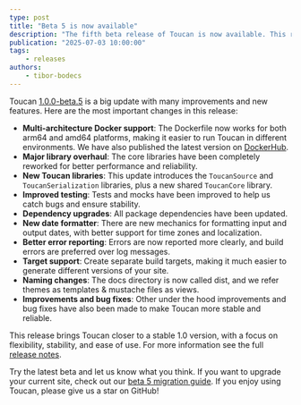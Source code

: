 ```yaml
---
type: post
title: "Beta 5 is now available"
description: "The fifth beta release of Toucan is now available. This release includes many improvements and some new features."
publication: "2025-07-03 10:00:00"
tags: 
    - releases
authors:
    - tibor-bodecs
---
```


Toucan [1.0.0-beta.5](https://github.com/toucansites/toucan/releases/tag/1.0.0-beta.5) is a big update with many improvements and new features. Here are the most important changes in this release:

- **Multi-architecture Docker support**: The Dockerfile now works for both arm64 and amd64 platforms, making it easier to run Toucan in different environments. We have also published the latest version on [DockerHub](https://hub.docker.com/r/toucansites/toucan/tags).
- **Major library overhaul**: The core libraries have been completely reworked for better performance and reliability.
- **New Toucan libraries**: This update introduces the `ToucanSource` and `ToucanSerialization` libraries, plus a new shared `ToucanCore` library.
- **Improved testing**: Tests and mocks have been improved to help us catch bugs and ensure stability.
- **Dependency upgrades**: All package dependencies have been updated.
- **New date formatter**: There are new mechanics for formatting input and output dates, with better support for time zones and localization.
- **Better error reporting**: Errors are now reported more clearly, and build errors are preferred over log messages.
- **Target support**: Create separate build targets, making it much easier to generate different versions of your site.
- **Naming changes**: The ⁠docs⁠ directory is now called ⁠dist⁠, and we refer ⁠theme⁠s as templates & mustache files as views⁠.
- **Improvements and bug fixes**: Other under the hood improvements and bug fixes have also been made to make Toucan more stable and reliable.

This release brings Toucan closer to a stable 1.0 version, with a focus on flexibility, stability, and ease of use. For more information see the full [release notes](https://github.com/toucansites/toucan/releases/tag/1.0.0-beta.5).

Try the latest beta and let us know what you think. If you want to upgrade your current site, check out our [beta 5 migration guide](/beta-5-migration-guide/). If you enjoy using Toucan, please give us a star on GitHub!






